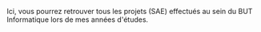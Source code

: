 Ici, vous pourrez retrouver tous les projets (SAE) effectués au sein du BUT Informatique lors de mes années d'études.
